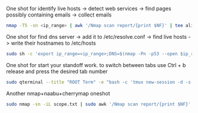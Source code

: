 One shot for identify live hosts -> detect web services -> find pages possibly containing emails -> collect emails
```bash
nmap -T5 -sn <ip_range> | awk '/Nmap scan report/{print $NF}' | tee alive_hosts.txt | httpxx -silent | tee web_scope.txt | feroxbuster --silent -r --stdin --parallel 20 -k -w /usr/share/wordlists/emails_endpoints.txt -s 200 --dont-scan js,png,jpg,jpeg,css -A > web_urls.txt;touch emails_list.txt; for url in $(cat web_urls.txt);do;cewl $url -d 3 -e -n | grep -v CeWL >> emails_list.txt;done
```

One shot for find dns server -> add it to /etc/resolve.conf -> find live hosts -> write their hostnames to /etc/hosts 
```bash
sudo sh -c 'export ip_range=<ip_range>;DNS=$(nmap -Pn -p53 --open $ip_range -oG - | awk "/\/open\//{print \$2}" | head -1) && [ -n "$DNS" ] && (echo "nameserver $DNS" > /etc/resolv.conf; for ip in $(nmap -sn $ip_range -oG - | awk "/Up\$/{print \$2}"); do host=$(dig +short -x $ip @$DNS | sed "s/\.$//"); [ -n "$host" ] && echo "$ip $host" && echo "$ip\t$host" >> /etc/hosts; done) | tee ip-host.txt; chmod 644 ip-host.txt'
```
One shot for start your standoff work. to switch between tabs use Ctrl + b release and press the desired tab number
```bash
sudo qterminal --title "ROOT Term" -e "bash -c 'tmux new-session -d -s MAIN \"sudo -i\" \; new-window -n \"VPN STF\" \"openvpn --config /home/\$USER/your_config.ovpn --auth-user-pass pass.txt\" \; new-window -n \"VPN target\" \; new-window -n \"NXC\" \; new-window -n \"Proxy\" \"chisel server --port 8080 --reverse --auth proxy_user:proxy_pass\" \; new-window -n \"common\" \; new-window -n \"metasploit\" \"msfconsole\" \; select-window -t 0 \; attach'"
```
Another nmap+naabu+cherrymap oneshot
```bash
sudo nmap -sn -iL scope.txt | sudo awk '/Nmap scan report/{print $NF}' | tee alive_hosts.txt && sudo naabu -list alive_hosts.txt -j -top-ports 10000 -o open_ports.txt && nmap -sV -sC -iL alive_hosts.txt -p $(awk 'NR==1 {printf "%s",$0; next} {printf ",%s",$0}' open_ports.txt) -oA nmap_result; sudo cherrymap.py nmap_result.xml
```
